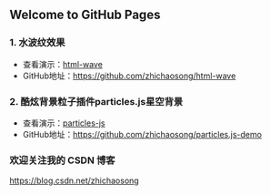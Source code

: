 ## Welcome to GitHub Pages

### 1. 水波纹效果
 - 查看演示：<a href="html-wave">html-wave</a>
 - GitHub地址：<a href="https://github.com/zhichaosong/html-wave">https://github.com/zhichaosong/html-wave</a>

### 2. 酷炫背景粒子插件particles.js星空背景
 - 查看演示：<a href="particles-js">particles-js</a>
 - GitHub地址：<a href="https://github.com/zhichaosong/particles.js-demo">https://github.com/zhichaosong/particles.js-demo</a>


### 欢迎关注我的 CSDN 博客
<a href="https://blog.csdn.net/zhichaosong">https://blog.csdn.net/zhichaosong</a>

